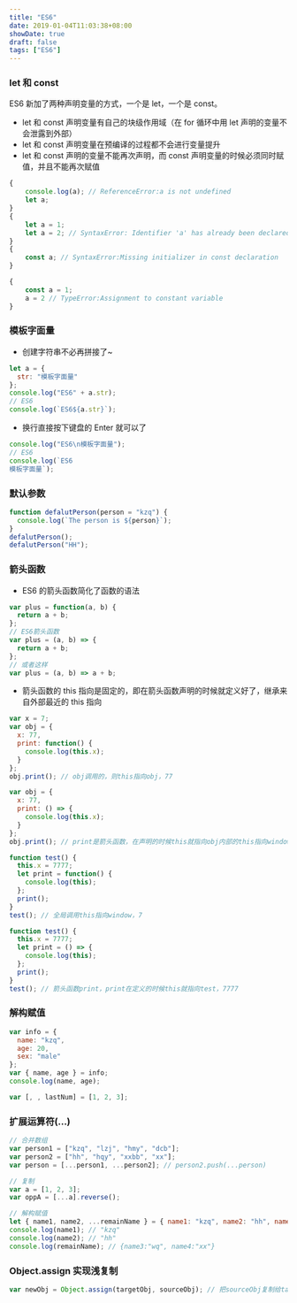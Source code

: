 ```yaml
---
title: "ES6"
date: 2019-01-04T11:03:38+08:00
showDate: true
draft: false
tags: ["ES6"]
---
```


### let 和 const

ES6 新加了两种声明变量的方式，一个是 let，一个是 const。

- let 和 const 声明变量有自己的块级作用域（在 for 循环中用 let 声明的变量不会泄露到外部）
- let 和 const 声明变量在预编译的过程都不会进行变量提升
- let 和 const 声明的变量不能再次声明，而 const 声明变量的时候必须同时赋值，并且不能再次赋值

```js
{
    console.log(a); // ReferenceError:a is not undefined
    let a;
}
{
    let a = 1;
    let a = 2; // SyntaxError: Identifier 'a' has already been declared
}
{
    const a; // SyntaxError:Missing initializer in const declaration
}

{
    const a = 1;
    a = 2 // TypeError:Assignment to constant variable
}
```

### 模板字面量

- 创建字符串不必再拼接了~

```js
let a = {
  str: "模板字面量"
};
console.log("ES6" + a.str);
// ES6
console.log(`ES6${a.str}`);
```

- 换行直接按下键盘的 Enter 就可以了

```js
console.log("ES6\n模板字面量");
// ES6
console.log(`ES6
模板字面量`);
```

### 默认参数

```js
function defalutPerson(person = "kzq") {
  console.log(`The person is ${person}`);
}
defalutPerson();
defalutPerson("HH");
```

### 箭头函数

- ES6 的箭头函数简化了函数的语法

```js
var plus = function(a, b) {
  return a + b;
};
// ES6箭头函数
var plus = (a, b) => {
  return a + b;
};
// 或者这样
var plus = (a, b) => a + b;
```

- 箭头函数的 this 指向是固定的，即在箭头函数声明的时候就定义好了，继承来自外部最近的 this 指向

```js
var x = 7;
var obj = {
  x: 77,
  print: function() {
    console.log(this.x);
  }
};
obj.print(); // obj调用的，则this指向obj，77

var obj = {
  x: 77,
  print: () => {
    console.log(this.x);
  }
};
obj.print(); // print是箭头函数，在声明的时候this就指向obj内部的this指向window，7

function test() {
  this.x = 7777;
  let print = function() {
    console.log(this);
  };
  print();
}
test(); // 全局调用this指向window，7

function test() {
  this.x = 7777;
  let print = () => {
    console.log(this);
  };
  print();
}
test(); // 箭头函数print，print在定义的时候this就指向test，7777
```

### 解构赋值

```js
var info = {
  name: "kzq",
  age: 20,
  sex: "male"
};
var { name, age } = info;
console.log(name, age);

var [, , lastNum] = [1, 2, 3];
```

### 扩展运算符(...)

```js
// 合并数组
var person1 = ["kzq", "lzj", "hmy", "dcb"];
var person2 = ["hh", "hqy", "xxbb", "xx"];
var person = [...person1, ...person2]; // person2.push(...person)

// 复制
var a = [1, 2, 3];
var oppA = [...a].reverse();

// 解构赋值
let { name1, name2, ...remainName } = { name1: "kzq", name2: "hh", name3: "wq", name4: "xx" };
console.log(name1); // "kzq"
console.log(name2); // "hh"
console.log(remainName); // {name3:"wq", name4:"xx"}
```

### Object.assign 实现浅复制

```js
var newObj = Object.assign(targetObj, sourceObj); // 把sourceObj复制给targetObj并返回targetObj
```
